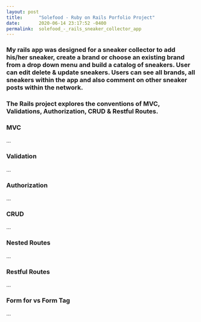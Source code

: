 ```yaml
---
layout: post
title:      "Solefood - Ruby on Rails Porfolio Project"
date:       2020-06-14 23:17:52 -0400
permalink:  solefood_-_rails_sneaker_collector_app
---
```




### My rails app was designed for a sneaker collector to add his/her sneaker, create a brand or choose an existing brand from a drop down menu and build a catalog of sneakers. User can edit delete & update sneakers. Users can see all brands, all sneakers within the app and also comment on other sneaker posts within the network.


### The Rails project explores the conventions of MVC, Validations, Authorization, CRUD & Restful Routes.



### MVC

...

### Validation

...

### Authorization

...

### CRUD

...

### Nested Routes

...

### Restful Routes

...

### Form for vs Form Tag

...
























